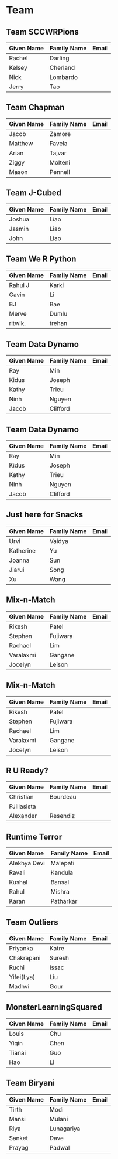 # Team

## Team SCCWRPions

| Given Name | Family Name | Email |
|:-----------|:------------|:------|
| Rachel     | Darling     |       |
| Kelsey     | Cherland    |       |
| Nick       | Lombardo    |       |
| Jerry      | Tao         |       |

## Team Chapman

| Given Name | Family Name | Email |
|:-----------|:------------|:------|
| Jacob      | Zamore      |       |
| Matthew    | Favela      |       |
| Arian      | Tajvar      |       |
| Ziggy      | Molteni     |       |
| Mason      | Pennell     |       |

## Team J-Cubed

| Given Name | Family Name | Email |
|:-----------|:------------|:------|
| Joshua     | Liao        |       |
| Jasmin     | Liao        |       |
| John       | Liao        |       |

## Team We R Python

| Given Name | Family Name | Email |
|:-----------|:------------|:------|
| Rahul J    | Karki       |       |
| Gavin      | Li          |       |
| BJ         | Bae         |       |
| Merve      | Dumlu       |       |
| ritwik.    | trehan      |       |

## Team Data Dynamo

| Given Name | Family Name | Email |
|:-----------|:------------|:------|
| Ray        | Min         |       |
| Kidus      | Joseph      |       |
| Kathy      | Trieu       |       |
| Ninh       | Nguyen      |       |
| Jacob      | Clifford    |       |

## Team Data Dynamo

| Given Name | Family Name | Email |
|:-----------|:------------|:------|
| Ray        | Min         |       |
| Kidus      | Joseph      |       |
| Kathy      | Trieu       |       |
| Ninh       | Nguyen      |       |
| Jacob      | Clifford    |       |

## Just here for Snacks

| Given Name | Family Name | Email |
|:-----------|:------------|:------|
| Urvi       | Vaidya      |       |
| Katherine  | Yu          |       |
| Joanna     | Sun         |       |
| Jiarui     | Song        |       |
| Xu         | Wang        |       |

## Mix-n-Match

| Given Name | Family Name | Email |
|:-----------|:------------|:------|
| Rikesh     | Patel       |       |
| Stephen    | Fujiwara    |       |
| Rachael    | Lim         |       |
| Varalaxmi  | Gangane     |       |
| Jocelyn    | Leison      |       |

## Mix-n-Match

| Given Name | Family Name | Email |
|:-----------|:------------|:------|
| Rikesh     | Patel       |       |
| Stephen    | Fujiwara    |       |
| Rachael    | Lim         |       |
| Varalaxmi  | Gangane     |       |
| Jocelyn    | Leison      |       |

## R U Ready?

| Given Name  | Family Name | Email |
|:------------|:------------|:------|
| Christian   | Bourdeau    |       |
| PJillasista |             |       |
| Alexander   | Resendiz    |       |

## Runtime Terror

| Given Name   | Family Name | Email |
|:-------------|:------------|:------|
| Alekhya Devi | Malepati    |       |
| Ravali       | Kandula     |       |
| Kushal       | Bansal      |       |
| Rahul        | Mishra      |       |
| Karan        | Patharkar   |       |

## Team Outliers

| Given Name | Family Name | Email |
|:-----------|:------------|:------|
| Priyanka   | Katre       |       |
| Chakrapani | Suresh      |       |
| Ruchi      | Issac       |       |
| Yifei(Lya) | Liu         |       |
| Madhvi     | Gour        |       |

## MonsterLearningSquared

| Given Name | Family Name | Email |
|:-----------|:------------|:------|
| Louis      | Chu         |       |
| Yiqin      | Chen        |       |
| Tianai     | Guo         |       |
| Hao        | Li          |       |

## Team Biryani

| Given Name | Family Name | Email |
|:-----------|:------------|:------|
| Tirth      | Modi        |       |
| Mansi      | Mulani      |       |
| Riya       | Lunagariya  |       |
| Sanket     | Dave        |       |
| Prayag     | Padwal      |       |
